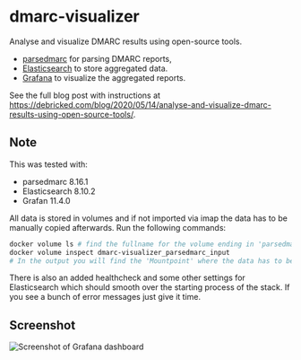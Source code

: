 # dmarc-visualizer

Analyse and visualize DMARC results using open-source tools.

* [parsedmarc](https://github.com/domainaware/parsedmarc) for parsing DMARC reports,
* [Elasticsearch](https://www.elastic.co/) to store aggregated data.
* [Grafana](https://grafana.com/) to visualize the aggregated reports.

See the full blog post with instructions at https://debricked.com/blog/2020/05/14/analyse-and-visualize-dmarc-results-using-open-source-tools/.

## Note
This was tested with:
- parsedmarc 8.16.1
- Elasticsearch 8.10.2
- Grafan 11.4.0

All data is stored in volumes and if not imported via imap the data has to be manually copied afterwards.
Run the following commands:
```bash
docker volume ls # find the fullname for the volume ending in 'parsedmarc_input'. In my case 'dmarc-visualizer_parsedmarc_input'.
docker volume inspect dmarc-visualizer_parsedmarc_input
# In the output you will find the 'Mountpoint' where the data has to becopied. Restart the stack or just parsedmarc should be enough.
```
There is also an added healthcheck and some other settings for Elasticsearch which should smooth over the starting process of the stack. If you see a bunch of error messages just give it time.
## Screenshot

![Screenshot of Grafana dashboard](/big_screenshot.png?raw=true)
